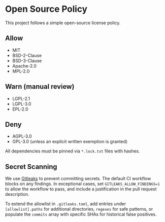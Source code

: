 # Open Source Policy

This project follows a simple open-source license policy.

## Allow
- MIT
- BSD-2-Clause
- BSD-3-Clause
- Apache-2.0
- MPL-2.0

## Warn (manual review)
- LGPL-2.1
- LGPL-3.0
- EPL-2.0

## Deny
- AGPL-3.0
- GPL-3.0 (unless an explicit written exemption is granted)

All dependencies must be pinned via `*.lock.txt` files with hashes.

## Secret Scanning
We use [Gitleaks](https://github.com/gitleaks/gitleaks) to prevent committing secrets.
The default CI workflow blocks on any findings. In exceptional cases, set
`GITLEAKS_ALLOW_FINDINGS=1` to allow the workflow to pass, and include a
justification in the pull request description.

To extend the allowlist in `.gitleaks.toml`, add entries under
`[allowlist].paths` for additional directories, `regexes` for safe patterns, or
populate the `commits` array with specific SHAs for historical false positives.
